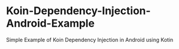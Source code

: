 # Koin-Dependency-Injection-Android-Example
Simple Example of Koin Dependency Injection in  Android using Kotin
